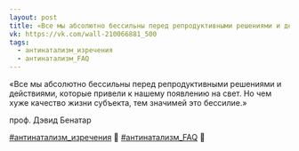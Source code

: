 ```yaml
---
layout: post
title: «Все мы абсолютно бессильны перед репродуктивными решениями и действиями, которые привели к нашему появлению на свет»
vk: https://vk.com/wall-210066881_500
tags:
  - антинатализм_изречения
  - антинатализм_FAQ
---
```

«Все мы абсолютно бессильны перед репродуктивными решениями и действиями, которые привели к нашему появлению на свет. Но чем хуже качество жизни субъекта, тем значимей это бессилие.»

проф. Дэвид Бенатар

[#антинатализм_изречения](poisk.html#антинатализм_изречения) 💬 [#антинатализм_FAQ](poisk.html#антинатализм_FAQ) 👀
